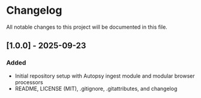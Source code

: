 # Changelog

All notable changes to this project will be documented in this file.

## [1.0.0] - 2025-09-23

### Added

- Initial repository setup with Autopsy ingest module and modular browser processors
- README, LICENSE (MIT), .gitignore, .gitattributes, and changelog
